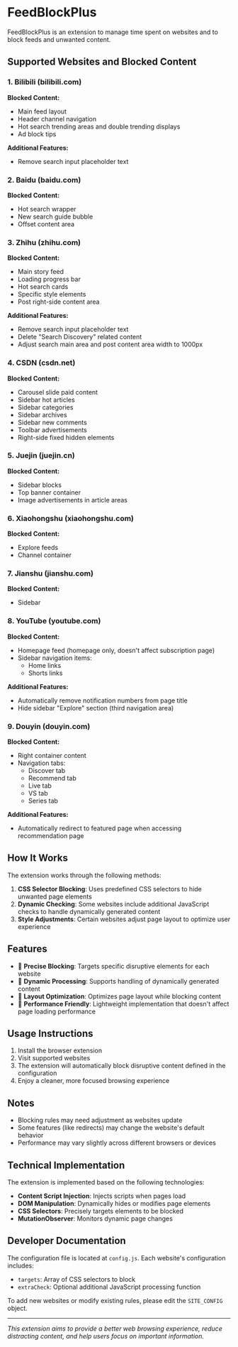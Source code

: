 # FeedBlockPlus
FeedBlockPlus is an extension to manage time spent on websites and to block feeds and unwanted content.

## Supported Websites and Blocked Content

### 1. Bilibili (bilibili.com)

**Blocked Content:**
- Main feed layout 
- Header channel navigation
- Hot search trending areas and double trending displays
- Ad block tips 

**Additional Features:**
- Remove search input placeholder text

### 2. Baidu (baidu.com)

**Blocked Content:**
- Hot search wrapper 
- New search guide bubble
- Offset content area 

### 3. Zhihu (zhihu.com)

**Blocked Content:**
- Main story feed 
- Loading progress bar
- Hot search cards
- Specific style elements 
- Post right-side content area

**Additional Features:**
- Remove search input placeholder text
- Delete "Search Discovery" related content
- Adjust search main area and post content area width to 1000px

### 4. CSDN (csdn.net)

**Blocked Content:**
- Carousel slide paid content 
- Sidebar hot articles 
- Sidebar categories
- Sidebar archives 
- Sidebar new comments 
- Toolbar advertisements
- Right-side fixed hidden elements 

### 5. Juejin (juejin.cn)

**Blocked Content:**
- Sidebar blocks
- Top banner container
- Image advertisements in article areas

### 6. Xiaohongshu (xiaohongshu.com)

**Blocked Content:**
- Explore feeds 
- Channel container 

### 7. Jianshu (jianshu.com)

**Blocked Content:**
- Sidebar 

### 8. YouTube (youtube.com)

**Blocked Content:**
- Homepage feed (homepage only, doesn't affect subscription page)
- Sidebar navigation items:
  - Home links
  - Shorts links

**Additional Features:**
- Automatically remove notification numbers from page title
- Hide sidebar "Explore" section (third navigation area)

### 9. Douyin (douyin.com)

**Blocked Content:**
- Right container content 
- Navigation tabs:
  - Discover tab 
  - Recommend tab 
  - Live tab 
  - VS tab 
  - Series tab 

**Additional Features:**
- Automatically redirect to featured page when accessing recommendation page

## How It Works

The extension works through the following methods:

1. **CSS Selector Blocking**: Uses predefined CSS selectors to hide unwanted page elements
2. **Dynamic Checking**: Some websites include additional JavaScript checks to handle dynamically generated content
3. **Style Adjustments**: Certain websites adjust page layout to optimize user experience

## Features

- 🎯 **Precise Blocking**: Targets specific disruptive elements for each website
- 🔧 **Dynamic Processing**: Supports handling of dynamically generated content
- 🎨 **Layout Optimization**: Optimizes page layout while blocking content
- 🚀 **Performance Friendly**: Lightweight implementation that doesn't affect page loading performance

## Usage Instructions

1. Install the browser extension
2. Visit supported websites
3. The extension will automatically block disruptive content defined in the configuration
4. Enjoy a cleaner, more focused browsing experience

## Notes

- Blocking rules may need adjustment as websites update
- Some features (like redirects) may change the website's default behavior
- Performance may vary slightly across different browsers or devices

## Technical Implementation

The extension is implemented based on the following technologies:

- **Content Script Injection**: Injects scripts when pages load
- **DOM Manipulation**: Dynamically hides or modifies page elements
- **CSS Selectors**: Precisely targets elements to be blocked
- **MutationObserver**: Monitors dynamic page changes

## Developer Documentation

The configuration file is located at `config.js`. Each website's configuration includes:

- `targets`: Array of CSS selectors to block
- `extraCheck`: Optional additional JavaScript processing function

To add new websites or modify existing rules, please edit the `SITE_CONFIG` object.

---

*This extension aims to provide a better web browsing experience, reduce distracting content, and help users focus on important information.*
